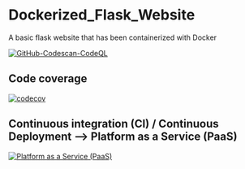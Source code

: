 # Dockerized_Flask_Website
A basic flask website that has been containerized with Docker


[![GitHub-Codescan-CodeQL](https://github.com/Daniel-Perrinez/Dockerized_Flask_Website/actions/workflows/github-code-scanning/codeql/badge.svg?branch=main)](https://github.com/Daniel-Perrinez/Dockerized_Flask_Website/actions/workflows/github-code-scanning/codeql)

## Code coverage
[![codecov](https://codecov.io/gh/Daniel-Perrinez/Dockerized_Flask_Website/graph/badge.svg?token=LF21MXFOEZ)](https://codecov.io/gh/Daniel-Perrinez/Dockerized_Flask_Website)

## Continuous integration (CI) / Continuous Deployment --> Platform as a Service (PaaS)
[![Platform as a Service (PaaS)](https://github.com/Daniel-Perrinez/Dockerized_Flask_Website/actions/workflows/Use_PaaS.yml/badge.svg?branch=main)](https://github.com/Daniel-Perrinez/Dockerized_Flask_Website/actions/workflows/Use_PaaS.yml)
